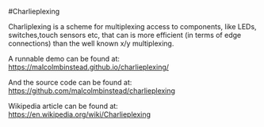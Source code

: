 #Charlieplexing

Charliplexing is a scheme for multiplexing access to components, like LEDs, switches,touch sensors etc, that can is more efficient (in terms of edge connections) than the well known x/y multiplexing.
 

A runnable demo can be found at:
https://malcolmbinstead.github.io/charlieplexing/

And the source code can be found at:
https://github.com/malcolmbinstead/charlieplexing

Wikipedia article can be found at:
https://en.wikipedia.org/wiki/Charlieplexing


